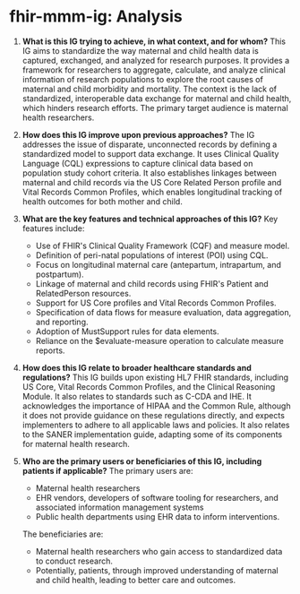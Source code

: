 # fhir-mmm-ig: Analysis

1.  **What is this IG trying to achieve, in what context, and for whom?**
    This IG aims to standardize the way maternal and child health data is captured, exchanged, and analyzed for research purposes. It provides a framework for researchers to aggregate, calculate, and analyze clinical information of research populations to explore the root causes of maternal and child morbidity and mortality. The context is the lack of standardized, interoperable data exchange for maternal and child health, which hinders research efforts. The primary target audience is maternal health researchers.

2.  **How does this IG improve upon previous approaches?**
    The IG addresses the issue of disparate, unconnected records by defining a standardized model to support data exchange. It uses Clinical Quality Language (CQL) expressions to capture clinical data based on population study cohort criteria. It also establishes linkages between maternal and child records via the US Core Related Person profile and Vital Records Common Profiles, which enables longitudinal tracking of health outcomes for both mother and child.

3.  **What are the key features and technical approaches of this IG?**
    Key features include:
    *   Use of FHIR's Clinical Quality Framework (CQF) and measure model.
    *   Definition of peri-natal populations of interest (POI) using CQL.
    *   Focus on longitudinal maternal care (antepartum, intrapartum, and postpartum).
    *   Linkage of maternal and child records using FHIR's Patient and RelatedPerson resources.
    *   Support for US Core profiles and Vital Records Common Profiles.
    *   Specification of data flows for measure evaluation, data aggregation, and reporting.
    *   Adoption of MustSupport rules for data elements.
    *   Reliance on the $evaluate-measure operation to calculate measure reports.

4.  **How does this IG relate to broader healthcare standards and regulations?**
    This IG builds upon existing HL7 FHIR standards, including US Core, Vital Records Common Profiles, and the Clinical Reasoning Module. It also relates to standards such as C-CDA and IHE. It acknowledges the importance of HIPAA and the Common Rule, although it does not provide guidance on these regulations directly, and expects implementers to adhere to all applicable laws and policies. It also relates to the SANER implementation guide, adapting some of its components for maternal health research.

5.  **Who are the primary users or beneficiaries of this IG, including patients if applicable?**
    The primary users are:
    *   Maternal health researchers
    *   EHR vendors, developers of software tooling for researchers, and associated information management systems
    *   Public health departments using EHR data to inform interventions.

    The beneficiaries are:
    *   Maternal health researchers who gain access to standardized data to conduct research.
    *   Potentially, patients, through improved understanding of maternal and child health, leading to better care and outcomes.
